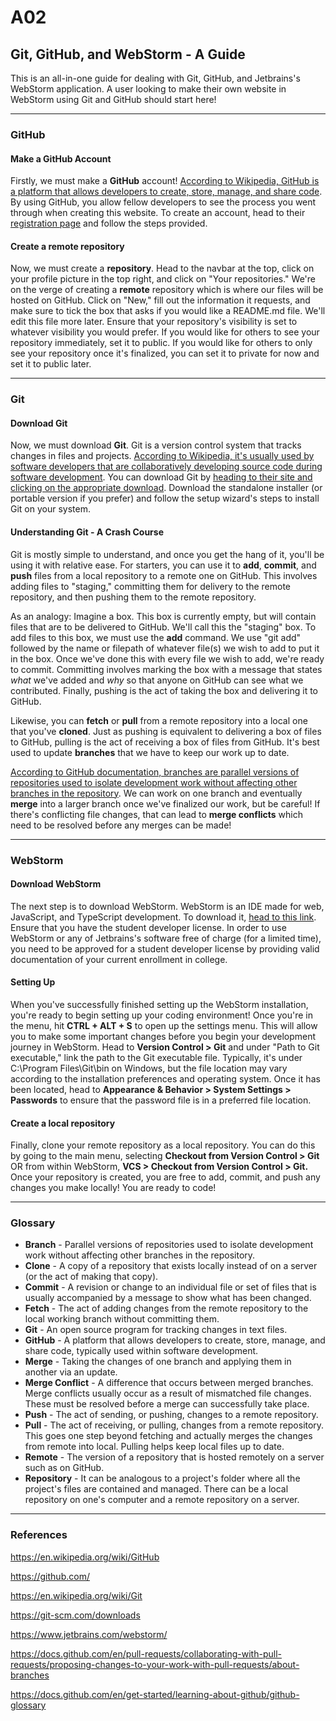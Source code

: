 # A02

## Git, GitHub, and WebStorm - A Guide
This is an all-in-one guide for dealing with Git, GitHub, and Jetbrains's WebStorm application. A user looking to make their own website in WebStorm using Git and GitHub should start here!

------------

### GitHub
#### Make a GitHub Account
Firstly, we must make a **GitHub** account!
[According to Wikipedia, GitHub is a platform that allows developers to create, store, manage, and share code](https://en.wikipedia.org/wiki/GitHub "According to Wikipedia, GitHub is a platform that allows developers to create, store, manage, and share code"). By using GitHub, you allow fellow developers to see the process you went through when creating this website.
To create an account, head to their [registration page](https://github.com/signup "registration page") and follow the steps provided.

#### Create a remote repository
Now, we must create a **repository**. Head to the navbar at the top, click on your profile picture in the top right, and click on "Your repositories." We're on the verge of creating a **remote** repository which is where our files will be hosted on GitHub.
Click on "New," fill out the information it requests, and make sure to tick the box that asks if you would like a README.md file. We'll edit this file more later.
Ensure that your repository's visibility is set to whatever visibility you would prefer. If you would like for others to see your repository immediately, set it to public. If you would like for others to only see your repository once it's finalized, you can set it to private for now and set it to public later.

------------

### Git
#### Download Git
Now, we must download **Git**. Git is a version control system that tracks changes in files and projects. [According to Wikipedia, it's usually used by software developers that are collaboratively developing source code during software development](https://en.wikipedia.org/wiki/Git "According to Wikipedia, it's usually used by software developers that are collaboratively developing source code during software development"). You can download Git by [heading to their site and clicking on the appropriate download](https://git-scm.com/downloads "heading to their site and clicking on the appropriate download"). Download the standalone installer (or portable version if you prefer) and follow the setup wizard's steps to install Git on your system.

#### Understanding Git - A Crash Course
Git is mostly simple to understand, and once you get the hang of it, you'll be using it with relative ease. For starters, you can use it to **add**, **commit**, and **push** files from a local repository to a remote one on GitHub. This involves adding files to "staging," committing them for delivery to the remote repository, and then pushing them to the remote repository.

As an analogy: Imagine a box. This box is currently empty, but will contain files that are to be delivered to GitHub. We'll call this the "staging" box. To add files to this box, we must use the **add** command. We use "git add" followed by the name or filepath of whatever file(s) we wish to add to put it in the box. Once we've done this with every file we wish to add, we're ready to commit. Committing involves marking the box with a message that states *what* we've added and *why* so that anyone on GitHub can see what we contributed. Finally, pushing is the act of taking the box and delivering it to GitHub.

Likewise, you can **fetch** or **pull** from a remote repository into a local one that you've **cloned**. Just as pushing is equivalent to delivering a box of files to GitHub, pulling is the act of receiving a box of files from GitHub. It's best used to update **branches** that we have to keep our work up to date.

[According to GitHub documentation, branches are parallel versions of repositories used to isolate development work without affecting other branches in the repository](https://docs.github.com/en/pull-requests/collaborating-with-pull-requests/proposing-changes-to-your-work-with-pull-requests/about-branches "According to GitHub documentation, branches are parallel versions of repositories used to isolate development work without affecting other branches in the repository"). We can work on one branch and eventually **merge** into a larger branch once we've finalized our work, but be careful! If there's conflicting file changes, that can lead to **merge conflicts** which need to be resolved before any merges can be made!

------------

### WebStorm
#### Download WebStorm
The next step is to download WebStorm. WebStorm is an IDE made for web, JavaScript, and TypeScript development.  To download it, [head to this link](https://www.jetbrains.com/webstorm/ "head to this link").
Ensure that you have the student developer license. In order to use WebStorm or any of Jetbrains's software free of charge (for a limited time), you need to be approved for a student developer license by providing valid documentation of your current enrollment in college.

#### Setting Up
When you've successfully finished setting up the WebStorm installation, you're ready to begin setting up your coding environment! Once you're in the menu, hit **CTRL + ALT + S** to open up the settings menu. This will allow you to make some important changes before you begin your development journey in WebStorm. Head to **Version Control > Git** and under "Path to Git executable," link the path to the Git executable file. Typically, it's under C:\Program Files\Git\bin on Windows, but the file location may vary according to the installation preferences and operating system.
Once it has been located, head to **Appearance & Behavior > System Settings > Passwords** to ensure that the password file is in a preferred file location.

#### Create a local repository
Finally, clone your remote repository as a local repository. You can do this by going to the main menu, selecting **Checkout from Version Control > Git** OR from within WebStorm, **VCS > Checkout from Version Control > Git.**
Once your repository is created, you are free to add, commit, and push any changes you make locally! You are ready to code!

------------

### Glossary
- **Branch** -  Parallel versions of repositories used to isolate development work without affecting other branches in the repository.
- **Clone** - A copy of a repository that exists locally instead of on a server (or the act of making that copy).
- **Commit** -  A revision or change to an individual file or set of files that is usually accompanied by a message to show what has been changed.
- **Fetch** - The act of adding changes from the remote repository to the local working branch without committing them.
- **Git** - An open source program for tracking changes in text files.
- **GitHub** - A platform that allows developers to create, store, manage, and share code, typically used within software development.
- **Merge** - Taking the changes of one branch and applying them in another via an update.
- **Merge Conflict** - A difference that occurs between merged branches. Merge conflicts usually occur as a result of mismatched file changes. These must be resolved before a merge can successfully take place.
- **Push** - The act of sending, or pushing, changes to a remote repository.
- **Pull** - The act of receiving, or pulling, changes from a remote repository. This goes one step beyond fetching and actually merges the changes from remote into local. Pulling helps keep local files up to date.
- **Remote** - The version of a repository that is hosted remotely on a server such as on GitHub.
- **Repository** - It can be analogous to a project's folder where all the project's files are contained and managed. There can be a local repository on one's computer and a remote repository on a server.

------------

### References

https://en.wikipedia.org/wiki/GitHub

https://github.com/

https://en.wikipedia.org/wiki/Git

https://git-scm.com/downloads

https://www.jetbrains.com/webstorm/

https://docs.github.com/en/pull-requests/collaborating-with-pull-requests/proposing-changes-to-your-work-with-pull-requests/about-branches

https://docs.github.com/en/get-started/learning-about-github/github-glossary